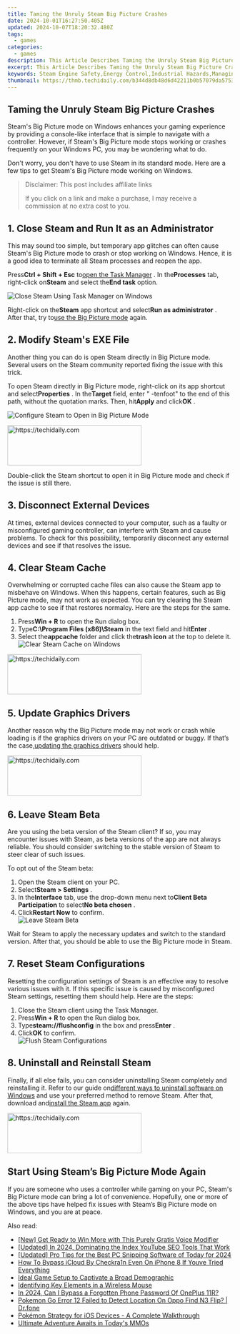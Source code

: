 ```yaml
---
title: Taming the Unruly Steam Big Picture Crashes
date: 2024-10-01T16:27:50.405Z
updated: 2024-10-07T18:20:32.480Z
tags:
  - games
categories:
  - games
description: This Article Describes Taming the Unruly Steam Big Picture Crashes
excerpt: This Article Describes Taming the Unruly Steam Big Picture Crashes
keywords: Steam Engine Safety,Energy Control,Industrial Hazards,Managing Overpressure,Machinery Malfunction Prevention,Accident Avoidance in Factories,Pressure System Management
thumbnail: https://thmb.techidaily.com/b344d8db48d6d42211b0b57079da5753b23f49ded262febe57a071aa1b9c893a.jpg
---
```


## Taming the Unruly Steam Big Picture Crashes

 Steam's Big Picture mode on Windows enhances your gaming experience by providing a console-like interface that is simple to navigate with a controller. However, if Steam's Big Picture mode stops working or crashes frequently on your Windows PC, you may be wondering what to do.

 Don't worry, you don't have to use Steam in its standard mode. Here are a few tips to get Steam's Big Picture mode working on Windows.

>  Disclaimer: This post includes affiliate links
>
>  If you click on a link and make a purchase, I may receive a commission at no extra cost to you.
>

## 1\. Close Steam and Run It as an Administrator

 This may sound too simple, but temporary app glitches can often cause Steam's Big Picture mode to crash or stop working on Windows. Hence, it is a good idea to terminate all Steam processes and reopen the app.

 Press**Ctrl + Shift + Esc** to[open the Task Manager](https://www.makeuseof.com/ways-to-open-task-manager-windows-10/) . In the**Processes** tab, right-click on**Steam** and select the**End task** option.

![Close Steam Using Task Manager on Windows](https://static1.makeuseofimages.com/wordpress/wp-content/uploads/2023/03/close-steam-using-task-manager-on-windows.jpg)

 Right-click on the**Steam** app shortcut and select**Run as administrator** . After that, try to[use the Big Picture mode](https://www.makeuseof.com/what-is-steam-big-picture-mode-explained/) again.

## 2\. Modify Steam's EXE File

 Another thing you can do is open Steam directly in Big Picture mode. Several users on the Steam community reported fixing the issue with this trick.

 To open Steam directly in Big Picture mode, right-click on its app shortcut and select**Properties** . In the**Target** field, enter " -tenfoot" to the end of this path, without the quotation marks. Then, hit**Apply** and click**OK** .

![Configure Steam to Open in Big Picture Mode](https://static1.makeuseofimages.com/wordpress/wp-content/uploads/2023/09/configure-steam-to-open-in-big-picture-mode.jpg)

<!-- affiliate ads begin -->
<a href="https://aligracehair.sjv.io/c/5597632/2135400/19272" target="_top" id="2135400">
  <img src="//a.impactradius-go.com/display-ad/19272-2135400" border="0" alt="https://techidaily.com" width="300" height="90"/>
</a>
<img height="0" width="0" src="https://aligracehair.sjv.io/i/5597632/2135400/19272" style="position:absolute;visibility:hidden;" border="0" />
<!-- affiliate ads end -->

 Double-click the Steam shortcut to open it in Big Picture mode and check if the issue is still there.

## 3\. Disconnect External Devices

 At times, external devices connected to your computer, such as a faulty or misconfigured gaming controller, can interfere with Steam and cause problems. To check for this possibility, temporarily disconnect any external devices and see if that resolves the issue.

## 4\. Clear Steam Cache

 Overwhelming or corrupted cache files can also cause the Steam app to misbehave on Windows. When this happens, certain features, such as Big Picture mode, may not work as expected. You can try clearing the Steam app cache to see if that restores normalcy. Here are the steps for the same.

1. Press**Win + R** to open the Run dialog box.
2. Type**C:\\Program Files (x86)\\Steam** in the text field and hit**Enter** .
3. Select the**appcache** folder and click the**trash icon** at the top to delete it.  
![Clear Steam Cache on Windows](https://static1.makeuseofimages.com/wordpress/wp-content/uploads/2023/09/clear-steam-cache-on-windows.jpg)

<!-- affiliate ads begin -->
<a href="https://aligracehair.sjv.io/c/5597632/1975802/19272" target="_top" id="1975802">
  <img src="//a.impactradius-go.com/display-ad/19272-1975802" border="0" alt="https://techidaily.com" width="300" height="90"/>
</a>
<img height="0" width="0" src="https://aligracehair.sjv.io/i/5597632/1975802/19272" style="position:absolute;visibility:hidden;" border="0" />
<!-- affiliate ads end -->

## 5\. Update Graphics Drivers

 Another reason why the Big Picture mode may not work or crash while loading is if the graphics drivers on your PC are outdated or buggy. If that’s the case,[updating the graphics drivers](https://www.makeuseof.com/update-graphics-drivers-in-windows-10/) should help.

<!-- affiliate ads begin -->
<a href="https://aligracehair.sjv.io/c/5597632/1886069/19272" target="_top" id="1886069">
  <img src="//a.impactradius-go.com/display-ad/19272-1886069" border="0" alt="https://techidaily.com" width="300" height="90"/>
</a>
<img height="0" width="0" src="https://aligracehair.sjv.io/i/5597632/1886069/19272" style="position:absolute;visibility:hidden;" border="0" />
<!-- affiliate ads end -->

## 6\. Leave Steam Beta

 Are you using the beta version of the Steam client? If so, you may encounter issues with Steam, as beta versions of the app are not always reliable. You should consider switching to the stable version of Steam to steer clear of such issues.

To opt out of the Steam beta:

1. Open the Steam client on your PC.
2. Select**Steam > Settings** .
3. In the**Interface** tab, use the drop-down menu next to**Client Beta Participation** to select**No beta chosen** .
4. Click**Restart Now** to confirm.  
![Leave Steam Beta](https://static1.makeuseofimages.com/wordpress/wp-content/uploads/2023/09/leave-steam-beta.jpg)

 Wait for Steam to apply the necessary updates and switch to the standard version. After that, you should be able to use the Big Picture mode in Steam.

## 7\. Reset Steam Configurations

 Resetting the configuration settings of Steam is an effective way to resolve various issues with it. If this specific issue is caused by misconfigured Steam settings, resetting them should help. Here are the steps:

1. Close the Steam client using the Task Manager.
2. Press**Win + R** to open the Run dialog box.
3. Type**steam://flushconfig** in the box and press**Enter** .
4. Click**OK** to confirm.  
![Flush Steam Configurations](https://static1.makeuseofimages.com/wordpress/wp-content/uploads/2023/06/flush-steam-configurations.jpg)

## 8\. Uninstall and Reinstall Steam

 Finally, if all else fails, you can consider uninstalling Steam completely and reinstalling it. Refer to our guide on[different ways to uninstall software on Windows](https://www.makeuseof.com/windows-11-different-ways-to-uninstall-software/) and use your preferred method to remove Steam. After that, download and[install the Steam app](https://www.makeuseof.com/what-is-steam-how-to-install/) again.

<!-- affiliate ads begin -->
<a href="https://aligracehair.sjv.io/c/5597632/2012415/19272" target="_top" id="2012415">
  <img src="//a.impactradius-go.com/display-ad/19272-2012415" border="0" alt="https://techidaily.com" width="300" height="90"/>
</a>
<img height="0" width="0" src="https://aligracehair.sjv.io/i/5597632/2012415/19272" style="position:absolute;visibility:hidden;" border="0" />
<!-- affiliate ads end -->

## Start Using Steam’s Big Picture Mode Again

 If you are someone who uses a controller while gaming on your PC, Steam's Big Picture mode can bring a lot of convenience. Hopefully, one or more of the above tips have helped fix issues with Steam’s Big Picture mode on Windows, and you are at peace.

<ins class="adsbygoogle"
     style="display:block"
     data-ad-format="autorelaxed"
     data-ad-client="ca-pub-7571918770474297"
     data-ad-slot="1223367746"></ins>

<ins class="adsbygoogle"
     style="display:block"
     data-ad-client="ca-pub-7571918770474297"
     data-ad-slot="8358498916"
     data-ad-format="auto"
     data-full-width-responsive="true"></ins>

<span class="atpl-alsoreadstyle">Also read:</span>
<div><ul>
<li><a href="https://some-knowledge.techidaily.com/new-get-ready-to-win-more-with-this-purely-gratis-voice-modifier/"><u>[New] Get Ready to Win More with This Purely Gratis Voice Modifier</u></a></li>
<li><a href="https://youtube-data.techidaily.com/ed-in-2024-dominating-the-index-youtube-seo-tools-that-work/"><u>[Updated] In 2024, Dominating the Index YouTube SEO Tools That Work</u></a></li>
<li><a href="https://visual-screen-recording.techidaily.com/updated-pro-tips-for-the-best-pc-snipping-software-of-today-for-2024/"><u>[Updated] Pro Tips for the Best PC Snipping Software of Today for 2024</u></a></li>
<li><a href="https://activate-lock.techidaily.com/how-to-bypass-icloud-by-checkra1n-even-on-iphone-8-if-youve-tried-everything-by-drfone-ios/"><u>How To Bypass iCloud By Checkra1n Even On iPhone 8 If Youve Tried Everything</u></a></li>
<li><a href="https://games-able.techidaily.com/ideal-game-setup-to-captivate-a-broad-demographic/"><u>Ideal Game Setup to Captivate a Broad Demographic</u></a></li>
<li><a href="https://games-able.techidaily.com/identifying-key-elements-in-a-wireless-mouse/"><u>Identifying Key Elements in a Wireless Mouse</u></a></li>
<li><a href="https://easy-unlock-android.techidaily.com/in-2024-can-i-bypass-a-forgotten-phone-password-of-oneplus-11r-by-drfone-android/"><u>In 2024, Can I Bypass a Forgotten Phone Password Of OnePlus 11R?</u></a></li>
<li><a href="https://android-pokemon-go.techidaily.com/pokemon-go-error-12-failed-to-detect-location-on-oppo-find-n3-flip-drfone-by-drfone-virtual-android/"><u>Pokemon Go Error 12 Failed to Detect Location On Oppo Find N3 Flip? | Dr.fone</u></a></li>
<li><a href="https://games-able.techidaily.com/pokemon-strategy-for-ios-devices-a-complete-walkthrough/"><u>Pokémon Strategy for iOS Devices - A Complete Walkthrough</u></a></li>
<li><a href="https://games-able.techidaily.com/ultimate-adventure-awaits-in-todays-mmos/"><u>Ultimate Adventure Awaits in Today's MMOs</u></a></li>
</ul></div>

